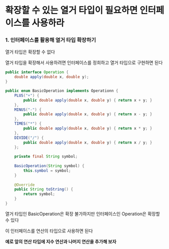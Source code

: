 # 확장할 수 있는 열거 타입이 필요하면 인터페이스를 사용하라

### 1. 인터페이스를 활용해 열거 타입 확장하기

열거 타입은 확장할 수 없다

열거 타입을 확장해서 사용하려면 인터페이스를 정희하고 열거 타입으로 구현하면 된다

```java
public interface Operation {
    double apply(double x, double y);
}
```

```java
public enum BasicOperation implements Operationn {
    PLUS("+") {
        public double apply(double x, double y) { return x + y; }
    },
    MINUS("-") {
        public double apply(double x, double y) { return x - y; }
    },
    TIMES("*") {
        public double apply(double x, double y) { return x * y; }
    },
    DIVIDE("/") {
        public double apply(double x, double y) { return x / y; }
    };
    
    private final String symbol;
    
    BasicOperation(String symbol) {
        this.symbol = symbol;
    }
    
    @Override
    public String toString() {
        return symbol;
    }
}
```

열거 타입인 BasicOperation은 확장 불가하지만 인터페이스인 Operation은 확장할 수 있다

이 인터페이스를 연산의 타입으로 사용하면 된다


__예로 앞의 연산 타입에 지수 연산과 나머지 연산을 추가해 보자__
